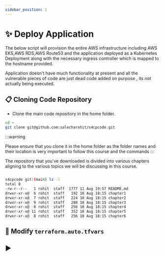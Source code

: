 ```yaml
---
sidebar_position: 1
---
```


# ✨ Deploy Application

The below script will provision the entire AWS infrastructure including AWS EKS,AWS RDS,AWS Route53 and the application deployed as a Kubernetes Deployment along with the necessary ingress controller which is mapped to the hostname provided.

Application doesn't have much functionality at present and all the vulnerable pieces of code are just dead code added on purpose , its not actually being executed.

## 📋 Cloning Code Repository

- Clone the main code repository in the home folder. 

```bash
cd ~
git clone git@github.com:salecharohit/s4cpcode.git
```

:::warning

Please ensure that you clone it in the home folder as the folder names and their location is very important to follow this course and the commands
:::

The repository that you've downloaded is divided into various chapters aligning to the various topics we will be discussing in this course. 

```bash

s4cpcode git:(main) ls -l
total 8
-rw-r--r--   1 rohit  staff  1777 11 Aug 19:57 README.md
drwxr-xr-x@  6 rohit  staff   192 10 Aug 18:15 chapter1
drwxr-xr-x@  7 rohit  staff   224 10 Aug 18:15 chapter2
drwxr-xr-x@  9 rohit  staff   288 10 Aug 18:15 chapter3
drwxr-xr-x@  8 rohit  staff   256 10 Aug 18:15 chapter4
drwxr-xr-x@ 11 rohit  staff   352 10 Aug 18:15 chapter5
drwxr-xr-x@  8 rohit  staff   256 10 Aug 18:15 chapter6

```



## 🔧 Modify `terraform.auto.tfvars`




## ▶️ 
